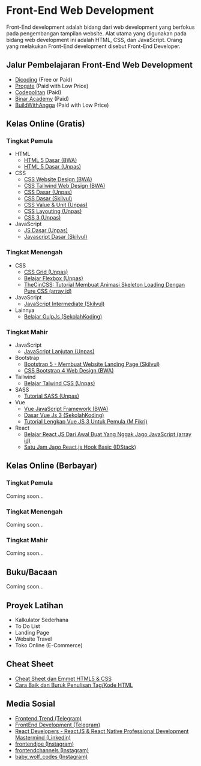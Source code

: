 # Front-End Web Development
Front-End development adalah bidang dari web development yang berfokus pada pengembangan tampilan website. Alat utama yang digunakan pada bidang web development ini adalah HTML, CSS, dan JavaScript. Orang yang melakukan Front-End development disebut Front-End Developer.

## Jalur Pembelajaran Front-End Web Development
* [Dicoding](https://www.dicoding.com/learningpaths/22) (Free or Paid)
* [Progate](https://progate.com/paths/frontend) (Paid with Low Price)
* [Codepolitan](https://www.codepolitan.com/roadmap/) (Paid)
* [Binar Academy](https://www.binaracademy.com/bootcamp/front-end-engineering) (Paid)
* [BuildWithAngga](https://buildwithangga.com/journey/become-front-end-developer) (Paid with Low Price)

## Kelas Online (Gratis)
### Tingkat Pemula
* HTML
  * [HTML 5 Dasar (BWA)](https://buildwithangga.com/kelas/html5-dasar?thumbnail=8WxBDfdcNv.19&main_leads=topics)
  * [HTML 5 Dasar (Unpas)](https://www.youtube.com/watch?v=NBZ9Ro6UKV8&list=PLFIM0718LjIVuONHysfOK0ZtiqUWvrx4F)
* CSS
  * [CSS Website Design (BWA)](https://buildwithangga.com/kelas/css-website-design?thumbnail=uEVdnpahf3.20&main_leads=topics)
  * [CSS Tailwind Web Design (BWA)](https://buildwithangga.com/kelas/css-tailwind-web-design?thumbnail=F2jEb5HW5n.46&main_leads=topics)
  * [CSS Dasar (Unpas)](https://www.youtube.com/watch?v=CleFk3BZB3g&list=PLFIM0718LjIUBrbm6Gdh6k7ZUvPIAZm7p)
  * [CSS Dasar (Skilvul)](https://skilvul.com/courses/css-dasar)
  * [CSS Value & Unit (Unpas)](https://www.youtube.com/watch?v=3-quMftxV3Q&list=PLFIM0718LjIWon_W_QTK3UMzE-tFvOhaq)
  * [CSS Layouting (Unpas)](https://www.youtube.com/watch?v=Phn2eN6j0pg&list=PLFIM0718LjIUu4Ju9GUL5zpLcuq08TKYr)
  * [CSS 3 (Unpas)](https://www.youtube.com/watch?v=J0a6YUUAsd4&list=PLFIM0718LjIVCmrSWbZPKCccCkfFw-Naa)
* JavaScript
  * [JS Dasar (Unpas)](https://www.youtube.com/watch?v=RUTV_5m4VeI&list=PLFIM0718LjIWXagluzROrA-iBY9eeUt4w)
  * [Javascript Dasar (Skilvul)](https://skilvul.com/courses/javascript-dasar)

### Tingkat Menengah
* CSS
  * [CSS Grid (Unpas)](https://www.youtube.com/watch?v=qCMLP6GtyBc&list=PLFIM0718LjIXmbwX0dEsoRVX-PC16vmuw)
  * [Belajar Flexbox (Unpas)](https://www.youtube.com/watch?v=-J372iDFU8Y&list=PLFIM0718LjIU1lWlM34j6E9fMlrrSGZ1k)
  * [TheCinCSS: Tutorial Membuat Animasi Skeleton Loading Dengan Pure CSS (array id)](https://www.youtube.com/watch?v=-rV0SW-Do7U)
* JavaScript
  * [JavaScript Intermediate (Skilvul)](https://skilvul.com/courses/javascript-intermediate)
* Lainnya
  * [Belajar GulpJs (SekolahKoding)](https://sekolahkoding.com/kelas/belajar-gulpjs)

### Tingkat Mahir
* JavaScript
  * [JavaScript Lanjutan (Unpas)](https://www.youtube.com/playlist?list=PLFIM0718LjIUGpY8wmE41W7rTJo_3Y46-)
* Bootstrap
  * [Bootstrap 5 - Membuat Website Landing Page (Skilvul)](https://skilvul.com/courses/bootstrap-5-membuat-website-landing-page)
  * [CSS Bootstrap 4 Web Design (BWA)](https://buildwithangga.com/kelas/css-bootstrap-4-web-design?thumbnail=eqBUzarKNm.23&main_leads=topics)
* Tailwind
  * [Belajar Talwind CSS (Unpas)](https://www.youtube.com/watch?v=XZXBqpGU8n4&list=PLFIM0718LjIUqemgG97MAOK0J_berlQM5)
* SASS
  * [Tutorial SASS (Unpas)](https://www.youtube.com/watch?v=XZXBqpGU8n4&list=PLFIM0718LjIUqemgG97MAOK0J_berlQM5)
* Vue
  * [Vue JavaScript Framework (BWA)](https://buildwithangga.com/kelas/vue-javascript-framework?thumbnail=cLnqV8LKU9.9&main_leads=topics)
  * [Dasar Vue Js 3 (SekolahKoding)](https://sekolahkoding.com/kelas/dasar-vue-js-3)
  * [Tutorial Lengkap Vue JS 3 Untuk Pemula (M Fikri)](https://www.youtube.com/watch?v=tQzWB1W0pok&t=11s)
* React
  * [Belajar React JS Dari Awal Buat Yang Nggak Jago JavaScript (array id)](https://www.youtube.com/watch?v=JS5w4rUbjQE&t=1827s)
  * [Satu Jam Jago React.js Hook Basic (IDStack)](https://www.youtube.com/watch?v=Xeozh4udqUQ)

## Kelas Online (Berbayar)
### Tingkat Pemula
Coming soon...
### Tingkat Menengah
Coming soon...
### Tingkat Mahir
Coming soon...

## Buku/Bacaan
Coming soon...

## Proyek Latihan
* Kalkulator Sederhana
* To Do List
* Landing Page
* Website Travel
* Toko Online (E-Commerce)

## Cheat Sheet
* [Cheat Sheet dan Emmet HTML5 & CSS](https://docs.emmet.io/cheat-sheet/)
* [Cara Baik dan Buruk Penulisan Tag/Kode HTML](https://github.com/hail2u/html-best-practices)

## Media Sosial
* [Frontend Trend (Telegram)](https://t.me/frontend_trend)
* [FrontEnd Development (Telegram)](https://t.me/fedevelopment)
* [React Developers - ReactJS & React Native Professional Development Mastermind (Linkedin)](https://www.linkedin.com/groups/6519652/)
* [frontendjoe (Instagram)](https://www.instagram.com/frontendjoe/)
* [frontendchannels (Instagram)](https://www.instagram.com/frontendchannels/)
* [baby_wolf_codes (Instagram)](https://www.instagram.com/baby_wolf_codes/)

